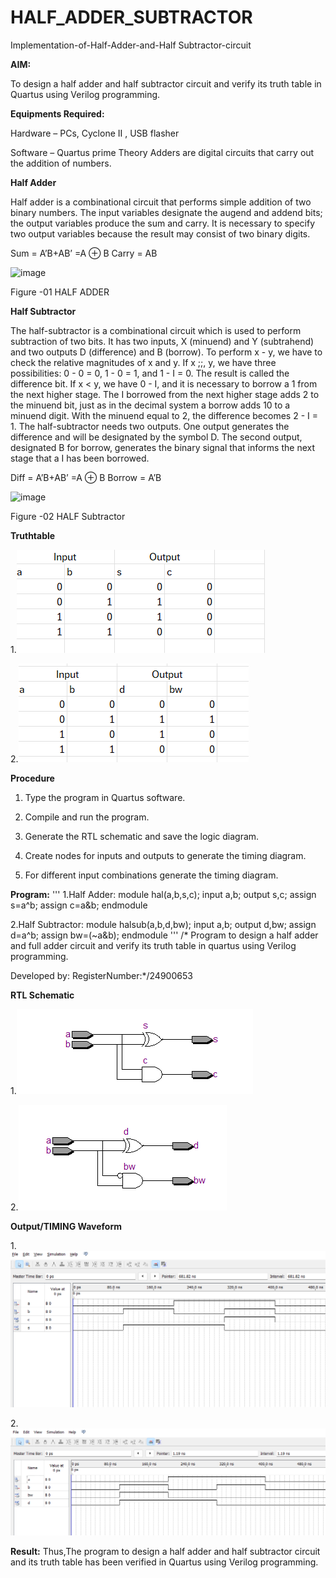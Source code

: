 # HALF_ADDER_SUBTRACTOR

Implementation-of-Half-Adder-and-Half Subtractor-circuit

**AIM:**

To design a half adder and half subtractor circuit and verify its truth table in Quartus using Verilog programming.

**Equipments Required:**

Hardware – PCs, Cyclone II , USB flasher 

Software – Quartus prime Theory Adders are digital circuits that carry out the addition of numbers.

**Half Adder**

Half adder is a combinational circuit that performs simple addition of two binary numbers. The input variables designate the augend and addend bits; the output variables produce the sum and carry. It is necessary to specify two output variables because the result may consist of two binary digits.

Sum = A’B+AB’ =A ⊕ B Carry = AB

![image](https://github.com/naavaneetha/HALF_ADDER_SUBTRACTOR/assets/154305477/bd4a0b2c-cdbc-4184-ab08-81578f121e1f)

Figure -01 HALF ADDER

**Half Subtractor**

The half-subtractor is a combinational circuit which is used to perform subtraction of two bits. It has two inputs, X (minuend) and Y (subtrahend) and two outputs D (difference) and B (borrow). To perform x - y, we have to check the relative magnitudes of x and y. If x ;;, y, we have three possibilities: 0 - 0 = 0, 1 - 0 = 1, and 1 - I = 0. The result is called the difference bit. If x < y, we have 0 - I, and it is necessary to borrow a 1 from the next higher stage. The I borrowed from the next higher stage adds 2 to the minuend bit, just as in the decimal system a borrow adds 10 to a minuend digit. With the minuend equal to 2, the difference becomes 2 - I = 1. The half-subtractor needs two outputs. One output generates the difference and will be designated by the symbol D. The second output, designated B for borrow, generates the binary signal that informs the next stage that a I has been borrowed. 

Diff = A’B+AB’ =A ⊕ B
Borrow = A’B

 ![image](https://github.com/naavaneetha/HALF_ADDER_SUBTRACTOR/assets/154305477/d76b099c-513f-4e7c-843a-e2fd028a531a)

Figure -02 HALF Subtractor

**Truthtable**

1.![alt text](<Screenshot 2024-11-26 185216.png>)

2.![alt text](<Screenshot 2024-11-26 185206.png>)

**Procedure**

1.	Type the program in Quartus software.

2.	Compile and run the program.

3.	Generate the RTL schematic and save the logic diagram.

4.	Create nodes for inputs and outputs to generate the timing diagram.

5.	For different input combinations generate the timing diagram.


**Program:**
'''
1.Half Adder:
module hal(a,b,s,c);
input a,b;
output s,c;
assign s=a^b;
assign c=a&b;
endmodule

2.Half Subtractor:
module halsub(a,b,d,bw);
input a,b;
output d,bw;
assign d=a^b;
assign bw=(~a&b);
endmodule
'''
/* Program to design a half adder and full adder circuit and verify its truth table in quartus using Verilog programming.

Developed by: RegisterNumber:*/24900653

**RTL Schematic**

1.![alt text](<Screenshot 2024-11-26 182210.png>)

2.![alt text](<Screenshot 2024-11-26 183953.png>)

**Output/TIMING Waveform**

1.![alt text](<Screenshot 2024-11-26 182850.png>)

2.![alt text](<Screenshot 2024-11-26 184133.png>)

**Result:**
Thus,The program to design a half adder and half subtractor circuit and its truth table has been verified in Quartus using Verilog programming.